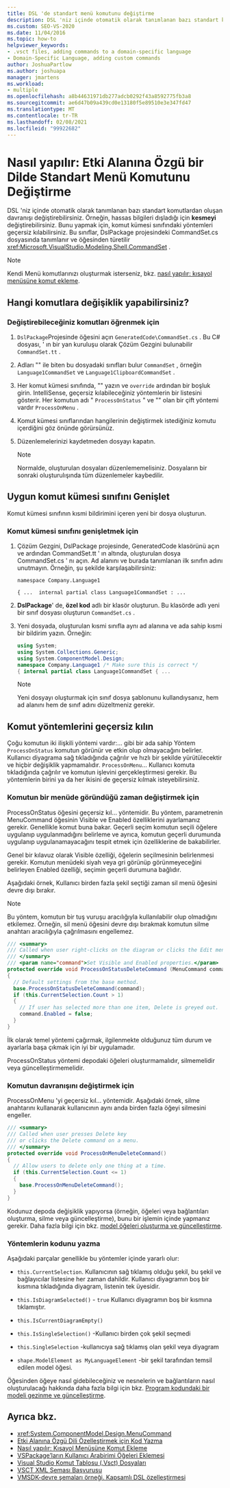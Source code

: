 ```yaml
---
title: DSL 'de standart menü komutunu değiştirme
description: DSL 'niz içinde otomatik olarak tanımlanan bazı standart komutlardan oluşan davranışı nasıl değiştirebileceğinizi öğrenin.
ms.custom: SEO-VS-2020
ms.date: 11/04/2016
ms.topic: how-to
helpviewer_keywords:
- .vsct files, adding commands to a domain-specific language
- Domain-Specific Language, adding custom commands
author: JoshuaPartlow
ms.author: joshuapa
manager: jmartens
ms.workload:
- multiple
ms.openlocfilehash: a8b44631971db277adcb0292f43a8592775fb3a8
ms.sourcegitcommit: ae6d47b09a439cd0e13180f5e89510e3e347fd47
ms.translationtype: MT
ms.contentlocale: tr-TR
ms.lasthandoff: 02/08/2021
ms.locfileid: "99922682"
---
```

# <a name="how-to-modify-a-standard-menu-command-in-a-domain-specific-language"></a>Nasıl yapılır: Etki Alanına Özgü bir Dilde Standart Menü Komutunu Değiştirme

DSL 'niz içinde otomatik olarak tanımlanan bazı standart komutlardan oluşan davranışı değiştirebilirsiniz. Örneğin, hassas bilgileri dışladığı için **kesmeyi** değiştirebilirsiniz. Bunu yapmak için, komut kümesi sınıfındaki yöntemleri geçersiz kılabilirsiniz. Bu sınıflar, DslPackage projesindeki CommandSet.cs dosyasında tanımlanır ve öğesinden türetilir <xref:Microsoft.VisualStudio.Modeling.Shell.CommandSet> .

> [!NOTE]
> Kendi Menü komutlarınızı oluşturmak isterseniz, bkz. [nasıl yapılır: kısayol menüsüne komut ekleme](../modeling/how-to-add-a-command-to-the-shortcut-menu.md).

## <a name="what-commands-can-you-modify"></a>Hangi komutlara değişiklik yapabilirsiniz?

### <a name="to-discover-what-commands-you-can-modify"></a>Değiştirebileceğiniz komutları öğrenmek için

1. `DslPackage`Projesinde öğesini açın `GeneratedCode\CommandSet.cs` . Bu C# dosyası, ' ın bir yan kuruluşu olarak Çözüm Gezgini bulunabilir `CommandSet.tt` .

2. Adları "" ile biten bu dosyadaki sınıfları bulur `CommandSet` , örneğin `Language1CommandSet` ve `Language1ClipboardCommandSet` .

3. Her komut kümesi sınıfında, "" yazın ve `override` ardından bir boşluk girin. IntelliSense, geçersiz kılabileceğiniz yöntemlerin bir listesini gösterir. Her komutun adı " `ProcessOnStatus` " ve "" olan bir çift yöntemi vardır `ProcessOnMenu` .

4. Komut kümesi sınıflarından hangilerinin değiştirmek istediğiniz komutu içerdiğini göz önünde görürsünüz.

5. Düzenlemelerinizi kaydetmeden dosyayı kapatın.

    > [!NOTE]
    > Normalde, oluşturulan dosyaları düzenlememelisiniz. Dosyaların bir sonraki oluşturulışında tüm düzenlemeler kaybedilir.

## <a name="extend-the-appropriate-command-set-class"></a>Uygun komut kümesi sınıfını Genişlet

Komut kümesi sınıfının kısmi bildirimini içeren yeni bir dosya oluşturun.

### <a name="to-extend-the-command-set-class"></a>Komut kümesi sınıfını genişletmek için

1. Çözüm Gezgini, DslPackage projesinde, GeneratedCode klasörünü açın ve ardından CommandSet.tt ' ın altında, oluşturulan dosya CommandSet.cs ' nı açın. Ad alanını ve burada tanımlanan ilk sınıfın adını unutmayın. Örneğin, şu şekilde karşılaşabilirsiniz:

     `namespace Company.Language1`

     `{ ...  internal partial class Language1CommandSet : ...`

2. **DslPackage**' de, **özel kod** adlı bir klasör oluşturun. Bu klasörde adlı yeni bir sınıf dosyası oluşturun `CommandSet.cs` .

3. Yeni dosyada, oluşturulan kısmi sınıfla aynı ad alanına ve ada sahip kısmi bir bildirim yazın. Örneğin:

    ```csharp
    using System;
    using System.Collections.Generic;
    using System.ComponentModel.Design;
    namespace Company.Language1 /* Make sure this is correct */
    { internal partial class Language1CommandSet { ...
    ```

    > [!NOTE]
    > Yeni dosyayı oluşturmak için sınıf dosya şablonunu kullandıysanız, hem ad alanını hem de sınıf adını düzeltmeniz gerekir.

## <a name="override-the-command-methods"></a>Komut yöntemlerini geçersiz kılın

Çoğu komutun iki ilişkili yöntemi vardır:... gibi bir ada sahip Yöntem `ProcessOnStatus` komutun görünür ve etkin olup olmayacağını belirler. Kullanıcı diyagrama sağ tıkladığında çağrılır ve hızlı bir şekilde yürütülecektir ve hiçbir değişiklik yapmamalıdır. `ProcessOnMenu`... Kullanıcı komuta tıkladığında çağrılır ve komutun işlevini gerçekleştirmesi gerekir. Bu yöntemlerin birini ya da her ikisini de geçersiz kılmak isteyebilirsiniz.

### <a name="to-change-when-the-command-appears-on-a-menu"></a>Komutun bir menüde göründüğü zaman değiştirmek için

ProcessOnStatus öğesini geçersiz kıl... yöntemidir. Bu yöntem, parametrenin MenuCommand öğesinin Visible ve Enabled özelliklerini ayarlamanız gerekir. Genellikle komut buna bakar. Geçerli seçim komutun seçili öğelere uygulanıp uygulanmadığını belirleme ve ayrıca, komutun geçerli durumunda uygulanıp uygulanamayacağını tespit etmek için özelliklerine de bakabilirler.

Genel bir kılavuz olarak Visible özelliği, öğelerin seçilmesinin belirlenmesi gerekir. Komutun menüdeki siyah veya gri görünüp görünmeyeceğini belirleyen Enabled özelliği, seçimin geçerli durumuna bağlıdır.

Aşağıdaki örnek, Kullanıcı birden fazla şekil seçtiği zaman sil menü öğesini devre dışı bırakır.

> [!NOTE]
> Bu yöntem, komutun bir tuş vuruşu aracılığıyla kullanılabilir olup olmadığını etkilemez. Örneğin, sil menü öğesini devre dışı bırakmak komutun silme anahtarı aracılığıyla çağrılmasını engellemez.

```csharp
/// <summary>
/// Called when user right-clicks on the diagram or clicks the Edit menu.
/// </summary>
/// <param name="command">Set Visible and Enabled properties.</param>
protected override void ProcessOnStatusDeleteCommand (MenuCommand command)
{
  // Default settings from the base method.
  base.ProcessOnStatusDeleteCommand(command);
  if (this.CurrentSelection.Count > 1)
  {
    // If user has selected more than one item, Delete is greyed out.
    command.Enabled = false;
  }
}
```

İlk olarak temel yöntemi çağırmak, ilgilenmekte olduğunuz tüm durum ve ayarlarla başa çıkmak için iyi bir uygulamadır.

ProcessOnStatus yöntemi depodaki öğeleri oluşturmamalıdır, silmemelidir veya güncelleştirmemelidir.

### <a name="to-change-the-behavior-of-the-command"></a>Komutun davranışını değiştirmek için

ProcessOnMenu 'yi geçersiz kıl... yöntemidir. Aşağıdaki örnek, silme anahtarını kullanarak kullanıcının aynı anda birden fazla öğeyi silmesini engeller.

```csharp
/// <summary>
/// Called when user presses Delete key
/// or clicks the Delete command on a menu.
/// </summary>
protected override void ProcessOnMenuDeleteCommand()
{
  // Allow users to delete only one thing at a time.
  if (this.CurrentSelection.Count <= 1)
  {
    base.ProcessOnMenuDeleteCommand();
  }
}
```

Kodunuz depoda değişiklik yapıyorsa (örneğin, öğeleri veya bağlantıları oluşturma, silme veya güncelleştirme), bunu bir işlemin içinde yapmanız gerekir. Daha fazla bilgi için bkz. [model öğeleri oluşturma ve güncelleştirme](../modeling/how-to-modify-a-standard-menu-command-in-a-domain-specific-language.md).

### <a name="write-the-code-of-the-methods"></a>Yöntemlerin kodunu yazma

Aşağıdaki parçalar genellikle bu yöntemler içinde yararlı olur:

- `this.CurrentSelection`. Kullanıcının sağ tıklamış olduğu şekil, bu şekil ve bağlayıcılar listesine her zaman dahildir. Kullanıcı diyagramın boş bir kısmına tıkladığında diyagram, listenin tek üyesidir.

- `this.IsDiagramSelected()` - `true` Kullanıcı diyagramın boş bir kısmına tıklamıştır.

- `this.IsCurrentDiagramEmpty()`

- `this.IsSingleSelection()` -Kullanıcı birden çok şekil seçmedi

- `this.SingleSelection` -kullanıcıya sağ tıklamış olan şekil veya diyagram

- `shape.ModelElement as MyLanguageElement` -bir şekil tarafından temsil edilen model öğesi.

Öğesinden öğeye nasıl gidebileceğiniz ve nesnelerin ve bağlantıların nasıl oluşturulacağı hakkında daha fazla bilgi için bkz. [Program kodundaki bir modeli gezinme ve güncelleştirme](../modeling/navigating-and-updating-a-model-in-program-code.md).

## <a name="see-also"></a>Ayrıca bkz.

- <xref:System.ComponentModel.Design.MenuCommand>
- [Etki Alanına Özgü Dili Özelleştirmek için Kod Yazma](../modeling/writing-code-to-customise-a-domain-specific-language.md)
- [Nasıl yapılır: Kısayol Menüsüne Komut Ekleme](../modeling/how-to-add-a-command-to-the-shortcut-menu.md)
- [VSPackage’ların Kullanıcı Arabirimi Öğeleri Eklemesi](../extensibility/internals/how-vspackages-add-user-interface-elements.md)
- [Visual Studio Komut Tablosu (.Vsct) Dosyaları](../extensibility/internals/visual-studio-command-table-dot-vsct-files.md)
- [VSCT XML Şeması Başvurusu](../extensibility/vsct-xml-schema-reference.md)
- [VMSDK-devre şemaları örneği. Kapsamlı DSL özelleştirmesi](https://code.msdn.microsoft.com/Visualization-Modeling-SDK-763778e8)
